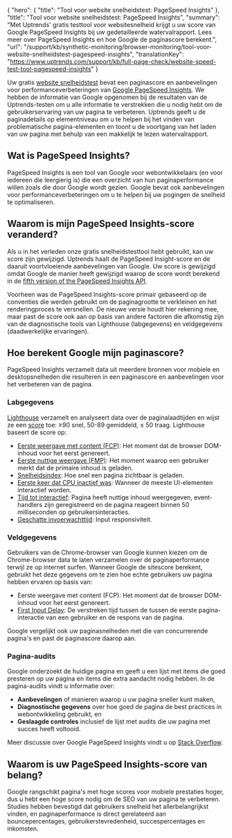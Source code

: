 {
  "hero": {
    "title": "Tool voor website snelheidstest: PageSpeed Insights"
  },
  "title": "Tool voor website snelheidstest: PageSpeed Insights",
  "summary": "Met Uptrends' gratis testtool voor websitesnelheid krijgt u uw score van Google PageSpeed Insights bij uw gedetailleerde watervalrapport. Lees meer over PageSpeed Insights en hoe Google de paginascore berekent.",
  "url": "/support/kb/synthetic-monitoring/browser-monitoring/tool-voor-website-snelheidstest-pagespeed-insights",
  "translationKey": "https://www.uptrends.com/support/kb/full-page-check/website-speed-test-tool-pagespeed-insights"
}

Uw gratis [website snelheidstest](/tools/website-speed-test) bevat een paginascore en aanbevelingen voor performanceverbeteringen van [Google PageSpeed Insights](https://developers.google.com/speed/pagespeed/insights/). We hebben de informatie van Google opgenomen bij de resultaten van de Uptrends-testen om u alle informatie te verstrekken die u nodig hebt om de gebruikerservaring van uw pagina te verbeteren. Uptrends geeft u de paginadetails op elementniveau om u te helpen bij het vinden van problematische pagina-elementen en toont u de voortgang van het laden van uw pagina met behulp van een makkelijk te lezen watervalrapport. 

## Wat is PageSpeed Insights?

PageSpeed Insights is een tool van Google voor webontwikkelaars (en voor iedereen die leergierig is) die een overzicht van hun paginaperformance willen zoals die door Google wordt gezien. Google bevat ook aanbevelingen voor performanceverbeteringen om u te helpen bij uw pogingen de snelheid te optimaliseren.

## Waarom is mijn PageSpeed Insights-score veranderd?

Als u in het verleden onze gratis snelheidstesttool hebt gebruikt, kan uw score zijn gewijzigd. Uptrends haalt de PageSpeed Insight-score en de daaruit voortvloeiende aanbevelingen van Google. Uw score is gewijzigd omdat Google de manier heeft gewijzigd waarop de score wordt berekend in de [fifth version of the PageSpeed Insights API](https://developers.google.com/speed/docs/insights/v5/about).

Voorheen was de PageSpeed Insights-score primair gebaseerd op de conventies die werden gebruikt om de paginagrootte te verkleinen en het renderingproces te versnellen. De nieuwe versie houdt hier rekening mee, maar past de score ook aan op basis van andere factoren die afkomstig zijn van de diagnostische tools van Lighthouse (labgegevens) en veldgegevens (daadwerkelijke ervaringen).

## Hoe berekent Google mijn paginascore?

PageSpeed Insights verzamelt data uit meerdere bronnen voor mobiele en desktopsnelheden die resulteren in een paginascore en aanbevelingen voor het verbeteren van de pagina.

### Labgegevens

[Lighthouse](https://developers.google.com/web/tools/lighthouse/) verzamelt en analyseert data over de paginalaadtijden en wijst ze een [score](https://developers.google.com/web/tools/lighthouse/v3/scoring) toe: ≥90 snel, 50-89 gemiddeld, ≤ 50 traag. Lighthouse baseert de score op:

-   [Eerste weergave met content (FCP)](https://developers.google.com/web/tools/lighthouse/audits/first-contentful-paint): Het moment dat de browser DOM-inhoud voor het eerst genereert.
-   [Eerste nuttige weergave (FMP)](https://developers.google.com/web/tools/lighthouse/audits/first-meaningful-paint): Het moment waarop een gebruiker merkt dat de primaire inhoud is geladen.
-   [Snelheidsindex](https://developers.google.com/web/tools/lighthouse/audits/speed-index): Hoe snel een pagina zichtbaar is geladen.
-   [Eerste keer dat CPU inactief was](https://developers.google.com/web/tools/lighthouse/audits/first-cpu-idle): Wanneer de meeste UI-elementen interactief worden.
-   [Tijd tot interactief](https://developers.google.com/web/tools/lighthouse/audits/time-to-interactive): Pagina heeft nuttige inhoud weergegeven, event-handlers zijn geregistreerd en de pagina reageert binnen 50 milliseconden op gebruikersinteracties.
-   [Geschatte invoerwachttijd](https://developers.google.com/web/tools/lighthouse/audits/estimated-input-latency): Input responsiviteit.

### Veldgegevens

Gebruikers van de Chrome-browser van Google kunnen kiezen om de Chrome-browser data te laten verzamelen over de paginaperformance terwijl ze op internet surfen. Wanneer Google de sitescore berekent, gebruikt het deze gegevens om te zien hoe echte gebruikers uw pagina hebben ervaren op basis van:

-   Eerste weergave met content (FCP): Het moment dat de browser DOM-inhoud voor het eerst genereert.
-   [First Input Delay](https://developers.google.com/web/updates/2018/05/first-input-delay): De verstreken tijd tussen de tussen de eerste pagina-interactie van een gebruiker en de respons van de pagina.

Google vergelijkt ook uw paginasnelheden met die van concurrerende pagina's en past de paginascore daarop aan.

### Pagina-audits

Google onderzoekt de huidige pagina en geeft u een lijst met items die goed presteren op uw pagina en items die extra aandacht nodig hebben. In de pagina-audits vindt u informatie over:

-   **Aanbevelingen** of manieren waarop u uw pagina sneller kunt maken,
-   **Diagnostische gegevens** over hoe goed de pagina de best practices in webontwikkeling gebruikt, en
-   **Geslaagde controles** inclusief de lijst met audits die uw pagina met succes heeft voltooid.

Meer discussie over Google PageSpeed Insights vindt u op [Stack Overflow](https://stackoverflow.com/questions/tagged/pagespeed-insights).

## Waarom is uw PageSpeed Insights-score van belang?

Google rangschikt pagina's met hoge scores voor mobiele prestaties hoger, dus u hebt een hoge score nodig om de SEO van uw pagina te verbeteren. Studies hebben bevestigd dat gebruikers snelheid het allerbelangrijkst vinden, en paginaperformance is direct gerelateerd aan bouncepercentages, gebruikerstevredenheid, succespercentages en inkomsten.
